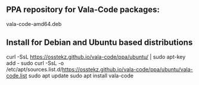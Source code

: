 ## PPA repository for Vala-Code packages:
vala-code-amd64.deb

## Install for Debian and Ubuntu based distributions
curl -SsL https://osstekz.github.io/vala-code/ppa/ubuntu/ | sudo apt-key add -
sudo curl -SsL -o /etc/apt/sources.list.d/https://osstekz.github.io/vala-code/ppa/ubuntu/vala-code.list
sudo apt update
sudo apt install vala-code

